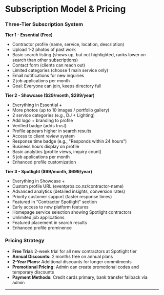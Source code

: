# Subscription Model & Pricing

### Three-Tier Subscription System

**Tier 1 - Essential (Free)**

- Contractor profile (name, service, location, description)
- Upload 1-2 photos of past work
- Basic search listing (shows up, but not highlighted, ranks lower on search than other subscriptions)
- Contact form (clients can reach out)
- Limited categories (choose 1 main service only)
- Email notifications for new inquiries
- 2 job applications per month
- Goal: Everyone can join, keeps directory full

**Tier 2 - Showcase ($29/month, $299/year)**

- Everything in Essential +
- More photos (up to 10 images / portfolio gallery)
- 2 service categories (e.g., DJ + Lighting)
- Add logo + branding to profile
- Verified badge (adds trust)
- Profile appears higher in search results
- Access to client review system
- Response time badge (e.g., "Responds within 24 hours")
- Business hours display on profile
- Basic analytics (profile views, inquiry count)
- 5 job applications per month
- Enhanced profile customization

**Tier 3 - Spotlight ($69/month, $699/year)**

- Everything in Showcase +
- Custom profile URL (eventpros.co.nz/contractor-name)
- Advanced analytics (detailed insights, conversion rates)
- Priority customer support (faster response times)
- Featured in "Contractor Spotlight" section
- Early access to new platform features
- Homepage service selection showing Spotlight contractors
- Unlimited job applications
- Featured placement in search results
- Enhanced profile prominence

### Pricing Strategy

- **Free Trial:** 2-week trial for all new contractors at Spotlight tier
- **Annual Discounts:** 2 months free on annual plans
- **2-Year Plans:** Additional discounts for longer commitments
- **Promotional Pricing:** Admin can create promotional codes and temporary discounts
- **Payment Methods:** Credit cards primary, bank transfer fallback via admin

---
